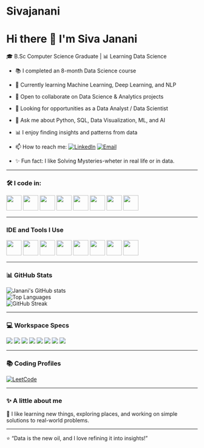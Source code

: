 # Sivajanani
# Hi there 👋 I'm Siva Janani  

🎓 B.Sc Computer Science Graduate | 📊 Learning Data Science  

- 📚 I completed an 8-month Data Science course  
- 🌱 Currently learning Machine Learning, Deep Learning, and NLP  
- 👯 Open to collaborate on Data Science & Analytics projects  
- 💼 Looking for opportunities as a Data Analyst / Data Scientist  
- 💬 Ask me about Python, SQL, Data Visualization, ML, and AI  
- 📊 I enjoy finding insights and patterns from data  
- 📫 How to reach me: [![LinkedIn](https://img.shields.io/badge/LinkedIn-blue?style=for-the-badge&logo=linkedin)](siva-janani-r-55b359366) [![Email](https://img.shields.io/badge/Email-red?style=for-the-badge&logo=gmail&logoColor=white)](mailto:jananir043@gmail.com)  
  

- ✨ Fun fact: I like Solving Mysteries-wheter in real life or in data.

---

### 🛠 I code in:
<p>
  <img src="https://cdn.jsdelivr.net/gh/devicons/devicon/icons/python/python-original.svg" width="40" height="40"/>
  <img src="https://cdn.jsdelivr.net/gh/devicons/devicon/icons/pandas/pandas-original.svg" width="40" height="40"/>
  <img src="https://cdn.jsdelivr.net/gh/devicons/devicon/icons/numpy/numpy-original.svg" width="40" height="40"/>
  <img src="https://cdn.jsdelivr.net/gh/devicons/devicon/icons/mysql/mysql-original.svg" width="40" height="40"/>
  <img src="https://cdn.jsdelivr.net/gh/devicons/devicon/icons/matplotlib/matplotlib-original.svg" width="40" height="40"/>
  <img src="https://cdn.jsdelivr.net/gh/devicons/devicon/icons/tensorflow/tensorflow-original.svg" width="40" height="40"/>
  <img src="https://cdn.jsdelivr.net/gh/devicons/devicon/icons/pytorch/pytorch-original.svg" width="40" height="40"/>
  <img src="https://cdn.jsdelivr.net/gh/devicons/devicon/icons/github/github-original.svg" width="40" height="40"/>
  
  
</p>

---
### IDE and Tools I Use
<p>
  <img src="https://cdn.jsdelivr.net/gh/devicons/devicon/icons/vscode/vscode-original.svg" width="40" height="40"/>
  <img src="https://cdn.jsdelivr.net/gh/devicons/devicon/icons/jupyter/jupyter-original.svg" width="40" height="40"/>
  <img src="https://cdn.jsdelivr.net/gh/devicons/devicon/icons/googlecloud/googlecloud-original.svg" width="40" height="40"/>
  <img src="https://cdn.worldvectorlogo.com/logos/tableau-software.svg" width="40" height="40"/>
  <img src="https://cdn.jsdelivr.net/gh/devicons/devicon/icons/git/git-original.svg" width="40" height="40"/>  
  <img src="https://cdn.jsdelivr.net/gh/devicons/devicon/icons/github/github-original.svg" width="40" height="40"/>
  <img src="https://streamlit.io/images/brand/streamlit-mark-color.png" width="40" height="40"/>
  <img src="https://cdn.jsdelivr.net/gh/devicons/devicon/icons/filezilla/filezilla-plain.svg" width="40" height="40"/>  
  </p>

  ---

### 📊 GitHub Stats
![Janani's GitHub stats](https://github-readme-stats.vercel.app/api?username=Sivajanani2004&show_icons=true&theme=default)  
![Top Languages](https://github-readme-stats.vercel.app/api/top-langs/?username=Sivajanani2004&layout=compact)  
![GitHub Streak](https://github-readme-streak-stats.herokuapp.com/?user=Sivajanani2004&theme=default)

---

### 💻 Workspace Specs  

<p>
  <img src="https://img.shields.io/badge/OS-Windows%2011-blue?style=for-the-badge&logo=windows&logoColor=white" />
  <img src="https://img.shields.io/badge/Editor-VS%20Code-blue?style=for-the-badge&logo=visual-studio-code&logoColor=white" />
  <img src="https://img.shields.io/badge/Language-Python-yellow?style=for-the-badge&logo=python&logoColor=white" />
  <img src="https://img.shields.io/badge/Language-SQL-lightgrey?style=for-the-badge&logo=mysql&logoColor=white" />
  <img src="https://img.shields.io/badge/Notebook-Jupyter-orange?style=for-the-badge&logo=jupyter&logoColor=white" />
  <img src="https://img.shields.io/badge/BI-Power%20BI-F2C811?style=for-the-badge&logo=powerbi&logoColor=black" />
  <img src="https://img.shields.io/badge/BI-Tableau-005571?style=for-the-badge&logo=tableau&logoColor=white" />
  <img src="https://img.shields.io/badge/Version%20Control-GitHub-black?style=for-the-badge&logo=github&logoColor=white" />
</p>

---

### 📚 Coding Profiles
[![LeetCode](https://img.shields.io/badge/LeetCode-FFA116?style=for-the-badge&logo=leetcode&logoColor=black)](https://leetcode.com/JananiR03/)

---

### ✨ A little about me
📖 I like learning new things, exploring places, and working on simple solutions to real-world problems.

---

⭐ “Data is the new oil, and I love refining it into insights!”
